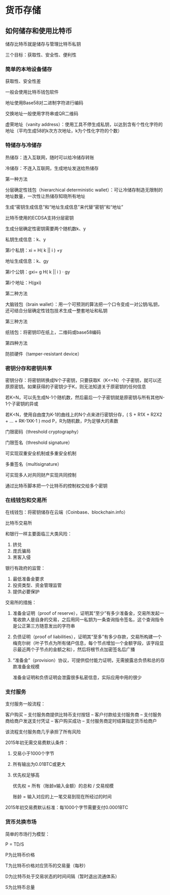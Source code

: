 # 货币存储

## 如何储存和使用比特币

储存比特币就是储存与管理比特币私钥

三个目标：获取性、安全性、便利性

 

### 简单的本地设备储存

获取性、安全性差

一般会使用比特币钱包软件

 

地址使用Base58对二进制字符进行编码

交换地址一般使用字符串或QR二维码

虚荣地址（vanity address）：使用工具不停生成私钥，以达到含有个性化字符的地址（平均生成58的k次方次地址，k为个性化字符的个数）

 

### 特储存与冷储存

热储存：连入互联网，随时可以给冷储存转账

冷储存：不连入互联网，生成地址发送给热储存

 

第一种方法

分层确定性钱包（hierarchical deterministic wallet）：可让冷储存制造无限制的地址数量，一次性让热储存知晓所有地址

生成“密钥生成信息”和“地址生成信息”来代替“密钥”和“地址”

比特币使用的ECDSA支持分层密钥

 

生成分层确定性密钥需要两个随机数k、y

私钥生成信息：k、y

第i个私钥：xi = H( k || i ) +y

地址生成信息：k、gy

第i个公钥：gxi= g H( k || i ) · gy 

第i个地址：H(gxi)

 

第二种方法

大脑钱包（brain wallet）：用一个可预测的算法把一个口令变成一对公钥/私钥，还可结合分层确定性钱包技术生成一整套地址和私钥

 

第三种方法

纸钱包：将密钥印在纸上，二维码或base58编码

 

第四种方法

防损硬件（tamper-resistant device）

 

### 密钥分存和密钥共享

密钥分存：将密钥转换成N个子密钥，只要获取K（K<=N）个子密钥，就可以还原原密钥。如果获得的子密钥少于K，则无法知道关于原密钥的任何信息

若K=N，可以先生成N-1个随机数，然后最后一个子密钥就是原密钥与所有其他N-1个子密钥的异或

若K<N，使用自由度为K-1的曲线上的N个点来进行密钥分存，( S + R1X + R2X2 + … + RK-1XK-1 ) mod P，R为随机数，P为足够大的素数

 

门限密码（threshold cryptography）

门限签名（threshold signature）

可实现双重安全机制或多重安全机制

 

多重签名（multisignature）

可实现多人对共同财产实现共同控制

通过比特币脚本把一个比特币的控制权交给多个密钥

 

### 在线钱包和交易所

在线钱包：将密钥储存在云端（Coinbase、blockchain.info）

 

比特币交易所

和银行一样主要面临三大类风险：

1. 挤兑
2. 庞氏骗局
3. 黑客入侵

银行有政府的监管：

1. 最低准备金要求
2. 投资类型、资金管理监管
3. 提供必要保护

交易所的措施：

1. 准备金证明（proof of reserve），证明其“至少”有多少准备金，交易所发起一笔收款人是自身的交易，之后用同一私钥为一条查询指令签名，这个查询指令是公正第三方随意发出的字符串
2. 负债证明（proof of liabilities），证明其“至多”有多少存款，交易所构建一个梅克尔树（叶子节点为所有储户信息，每个节点增加一个金额字段，该字段显示最近两个子节点的金额之和），然后将根节点加密签名后广播

3. “准备金”（provision）协议，可提供偿付能力证明，无需披露总负债和总的存款准备金规模

   准备金证明和负债证明会泄露很多私密信息，实际应用中用的很少

 

### 支付服务

支付服务一般流程：

客户购买 – 支付服务商提供比特币支付按钮 – 客户付款给支付服务商 – 支付服务商给商户发送支付凭证 – 客户购买成功 – 支付服务商定时结算指定货币给商户

该流程支付服务商几乎承担了所有风险

 

2015年初无需交易费默认条件：

1. 交易小于1000个字节

2. 所有输出为0.01BTC或更大

3. 优先权足够高

   优先权 = 所有（账龄x输入金额）的总和 / 交易规模

   账龄 = 输入对应的上一笔交易到现在所经过的时间

2015年初交易费默认标准：每1000个字节需要支付0.0001BTC



### 货币兑换市场

简单的市场行为模型：

P = TD/S

P为比特币价格

T为比特币价格对应货币的交易量（每秒）

D为比特币处于交易状态的时间间隔（暂时退出流通体系）

S为比特币总量